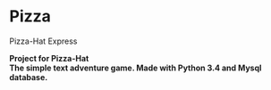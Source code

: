 # Pizza
Pizza-Hat Express

<b>Project for Pizza-Hat <br> The simple text adventure game. Made with Python 3.4 and Mysql database.
 

